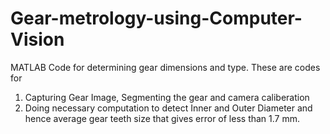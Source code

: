 # Gear-metrology-using-Computer-Vision
MATLAB Code for determining gear dimensions and type.
These are codes for
1) Capturing Gear Image, Segmenting the gear and camera caliberation
2) Doing necessary computation to detect Inner and Outer Diameter and hence average gear teeth size that gives error of less than 1.7 mm.
